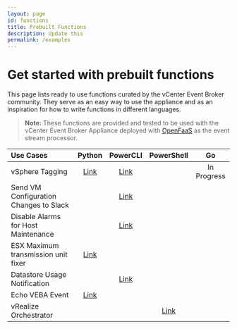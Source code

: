 ```yaml
---
layout: page
id: functions
title: Prebuilt Functions
description: Update this
permalink: /examples
---
```


# Get started with prebuilt functions

This page lists ready to use functions curated by the vCenter Event Broker community. They serve as an easy way to use the appliance and as an inspiration for how to write functions in different languages.

> **Note:** These functions are provided and tested to be used with the vCenter Event Broker Appliance deployed with [OpenFaaS](/kb/deploy-openfaas) as the event stream processor. 

| Use Cases | Python | PowerCLI | PowerShell | Go | 
| :--- | :---: | :---: | :---: | :---: |
| vSphere Tagging | [Link](https://github.com/vmware-samples/vcenter-event-broker-appliance/tree/master/examples/python/tagging) | [Link](https://github.com/vmware-samples/vcenter-event-broker-appliance/tree/master/examples/powercli/tagging) | | In Progress |
| Send VM Configuration Changes to Slack | | [Link](https://github.com/vmware-samples/vcenter-event-broker-appliance/tree/master/examples/powercli/hwchange-slack) | | |
| Disable Alarms for Host Maintenance | | [Link](https://github.com/vmware-samples/vcenter-event-broker-appliance/tree/master/examples/powercli/hostmaint-alarms) | | |
| ESX Maximum transmission unit fixer | [Link](https://github.com/vmware-samples/vcenter-event-broker-appliance/tree/master/examples/python/esx-mtu-fixer) | | |
| Datastore Usage Notification | | [Link](https://github.com/vmware-samples/vcenter-event-broker-appliance/tree/master/examples/powercli/datastore-usage-email) | | |
| Echo VEBA Event | [Link](https://github.com/vmware-samples/vcenter-event-broker-appliance/tree/master/examples/python/echo)| | |
| vRealize Orchestrator | | | [Link](https://github.com/vmware-samples/vcenter-event-broker-appliance/tree/master/examples/powershell/vro) | |